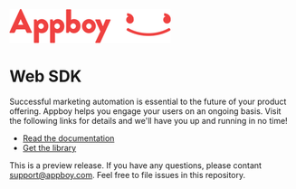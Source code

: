 ![Appboy Logo](https://github.com/Appboy/appboy-web-sdk/blob/master/Appboy_Logo_Smiley_Red.png)

# Web SDK

Successful marketing automation is essential to the future of your product offering. Appboy helps you engage your users on an ongoing basis. Visit the following links for details and we'll have you up and running in no time!

- [Read the documentation](https://js.appboycdn.com/web-sdk/doc/module-appboy.html)
- [Get the library](https://js.appboycdn.com/web-sdk/appboy.min.js)

This is a preview release. If you have any questions, please contant support@appboy.com. Feel free to file issues in this repository.
